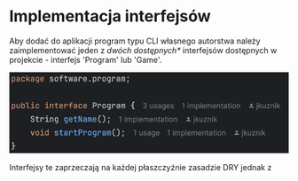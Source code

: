 # Implementacja interfejsów

Aby dodać do aplikacji program typu CLI własnego autorstwa należy zaimplementować jeden z <i>dwóch dostępnych* </i>
interfejsów dostępnych w projekcie - interfejs 'Program' lub 'Game'. 

![](programInterface.png)















Interfejsy te zaprzeczają na każdej
płaszczyźnie zasadzie DRY jednak z 